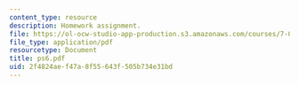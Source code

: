 ```yaml
---
content_type: resource
description: Homework assignment.
file: https://ol-ocw-studio-app-production.s3.amazonaws.com/courses/7-012-introduction-to-biology-fall-2004/2f4824aef47a8f55643f505b734e31bd_ps6.pdf
file_type: application/pdf
resourcetype: Document
title: ps6.pdf
uid: 2f4824ae-f47a-8f55-643f-505b734e31bd
---
```

